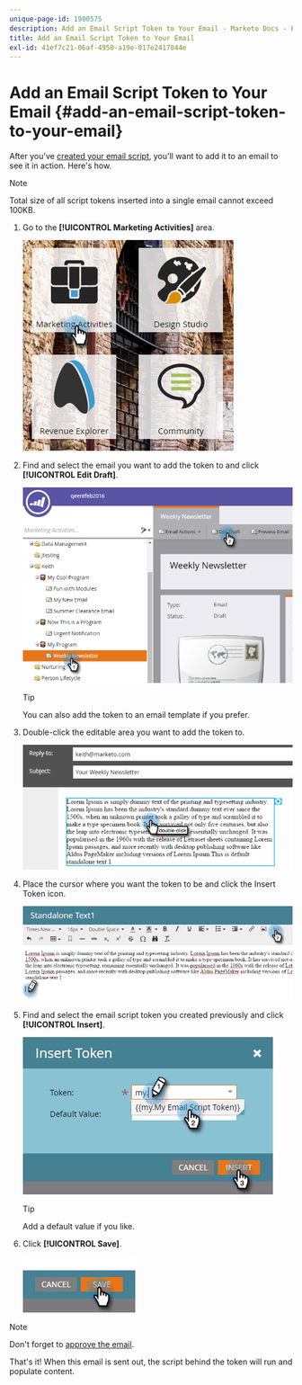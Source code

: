 ```yaml
---
unique-page-id: 1900575
description: Add an Email Script Token to Your Email - Marketo Docs - Product Documentation
title: Add an Email Script Token to Your Email
exl-id: 41ef7c21-06af-4950-a19e-017e2417044e
---
```

# Add an Email Script Token to Your Email {#add-an-email-script-token-to-your-email}

After you've [created your email script](/help/marketo/product-docs/email-marketing/general/using-tokens/create-an-email-script-token.md), you'll want to add it to an email to see it in action. Here's how.

>[!NOTE]
>
>Total size of all script tokens inserted into a single email cannot exceed 100KB.

1. Go to the **[!UICONTROL Marketing Activities]** area.

   ![](assets/one-2.png)

1. Find and select the email you want to add the token to and click **[!UICONTROL Edit Draft]**.

   ![](assets/two-2.png)

   >[!TIP]
   >
   >You can also add the token to an email template if you prefer.

1. Double-click the editable area you want to add the token to.

   ![](assets/three-2.png)

1. Place the cursor where you want the token to be and click the Insert Token icon.

   ![](assets/four-2.png)

1. Find and select the email script token you created previously and click **[!UICONTROL Insert]**.

   ![](assets/five-1.png)

   >[!TIP]
   >
   >Add a default value if you like.

1. Click **[!UICONTROL Save]**.

   ![](assets/six.png)

>[!NOTE]
>
>Don't forget to [approve the email](/help/marketo/product-docs/email-marketing/general/creating-an-email/approve-an-email.md).

That's it! When this email is sent out, the script behind the token will run and populate content.
